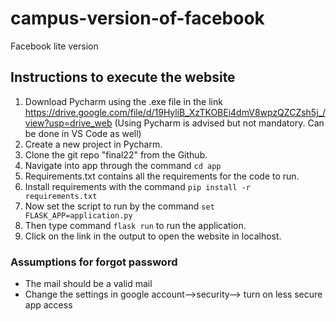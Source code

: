 # campus-version-of-facebook
Facebook lite version

## Instructions to execute the website

1. Download Pycharm using the .exe file in the link https://drive.google.com/file/d/19HyliB_XzTKOBEi4dmV8wpzQZCZsh5j_/view?usp=drive_web (Using Pycharm is advised but not mandatory. Can be done in VS Code as well)
2. Create a new project in Pycharm.
3. Clone the git repo "final22" from the Github.
4. Navigate into app through the command `cd app`
5. Requirements.txt contains all the requirements for the code to run.
6. Install requirements with the command `pip install -r requirements.txt`
7. Now set the script to run by the command `set FLASK_APP=application.py`
8. Then type command `flask run` to run the application.
9. Click on the link in the output to open the website in localhost. 

### Assumptions for forgot password
* The mail should be a valid mail
* Change the settings in google account-->security--> turn on less secure app access
